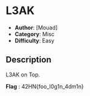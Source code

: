 # L3AK
- **Author**: [Mouad]
- **Category**: Misc
- **Difficulty**: Easy
## Description
L3AK on Top.

**Flag** : 42HN{foo_l0g1n_4dm1n}
